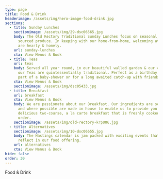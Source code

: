 ```yaml
---
type: page
title: Food & Drink
headerimage: /assets/img/hero-image-food-drink.jpg
sections:
  - title: Sunday Lunches
    sectionimage: /assets/img/29-dsc06565.jpg
    body: The Old Rectory Traditional Sunday Lunches focus on seasonal, locally
      sourced produce. In keeping with our home-from-home, welcoming atmosphere
      are hearty & homely.
    url: sunday-lunches
    cta: View Menus & Book
  - title: Teas
    url: teas
    body: Served all year round, in our beautiful walled garden & our cosy lounge,
      our Teas are quintessentially traditional. Perfect as a birthday treat, as
      part of a baby-shower or for a long awaited catch-up with friends.
    cta: View Menus & Book
    sectionimage: /assets/img/dsc05433.jpg
  - title: Breakfast
    url: breakfast
    cta: View Menus & Book
    body: We are passionate about our Breakfast. Our ingredients are sourced locally
      and where possible are made in house to enable us to provide you with a
      delicious two-course, a la carte breakfast that is freshly cooked to
      order.
    sectionimage: /assets/img/old-rectory-krp006.jpg
  - title: Alternatives
    sectionimage: /assets/img/10-dsc06655.jpg
    body: The Hastings calendar is jam packed with exciting events that we love to
      reflect in our food offering.
    url: alternatives
    cta: View Menus & Book
hide: false
order: 30
---
```

Food & Drink
